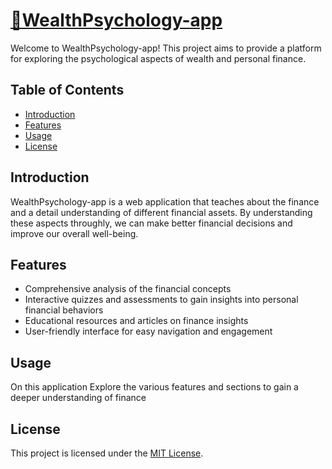 # [🔗WealthPsychology-app](https://wealthpsychology.karan.email/)

Welcome to WealthPsychology-app! This project aims to provide a platform for exploring the psychological aspects of wealth and personal finance.

## Table of Contents
- [Introduction](#introduction)
- [Features](#features)
- [Usage](#usage)
- [License](#license)

## Introduction
WealthPsychology-app is a web application that teaches about the finance and a detail understanding of different financial assets. By understanding these aspects throughly, we can make better financial decisions and improve our overall well-being.

## Features
- Comprehensive analysis of the financial concepts
- Interactive quizzes and assessments to gain insights into personal financial behaviors
- Educational resources and articles on finance insights
- User-friendly interface for easy navigation and engagement

## Usage
On this application Explore the various features and sections to gain a deeper understanding of finance 


## License
This project is licensed under the [MIT License](LICENSE).
